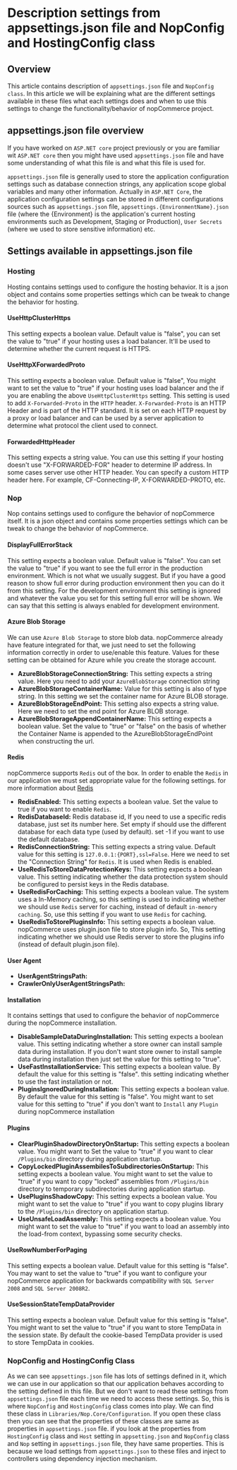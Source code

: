 # Description settings from appsettings.json file and NopConfig and HostingConfig class

## Overview

This article contains description of `appsettings.json` file and `NopConfig class`. In this article we will be explaining what are the different settings available in these files what each settings does and when to use this settings to change the functionality/behavior of nopCommerce project.

## appsettings.json file overview

If you have worked on `ASP.NET core` project previously or you are familiar wit `ASP.NET core` then you might have used `appsettings.json` file and have some understanding of what this file is and what this file is used for.

`appsettings.json` file is generally used to store the application configuration settings such as database connection strings, any application scope global variables and many other information. Actually in `ASP.NET Core`, the application configuration settings can be stored in different configurations sources such as `appsettings.json` file, `appsettings.{EnvironmentName}.json` file (where the {Environment} is the application's current hosting environments such as Development, Staging or Production), `User Secrets` (where we used to store sensitive information) etc.

## Settings available in appsettings.json file

### Hosting

Hosting contains settings used to configure the hosting behavior. It is a json object and contains some properties settings which can be tweak to change the behavior for hosting.

#### UseHttpClusterHttps

This setting expects a boolean value. Default value is "false", you can set the value to "true" if your hosting uses a load balancer. It'll be used to determine whether the current request is HTTPS.

#### UseHttpXForwardedProto

This setting expects a boolean value. Default value is "false", You might want to set the value to "true" if your hosting uses load balancer and the if you are enabling the above `UseHttpClusterHttps` setting. This setting is used to add `X-Forwarded-Proto` in the `HTTP` header. `X-Forwarded-Proto` is an HTTP Header and is part of the HTTP standard. It is set on each HTTP request by a proxy or load balancer and can be used by a server application to determine what protocol the client used to connect.

#### ForwardedHttpHeader

This setting expects a string value. You can use this setting if your hosting doesn't use "X-FORWARDED-FOR" header to determine IP address. In some cases server use other HTTP header. You can specify a custom HTTP header here. For example, CF-Connecting-IP, X-FORWARDED-PROTO, etc.

### Nop

Nop contains settings used to configure the behavior of nopCommerce itself. It is a json object and contains some properties settings which can be tweak to change the behavior of nopCommerce.

#### DisplayFullErrorStack

This setting expects a boolean value. Default value is "false". You can set the value to "true" if you want to see the full error in the production environment. Which is not what we usually suggest. But if you have a good reason to show full error during production environment then you can do it from this setting. For the development environment this setting is ignored and whatever the value you set for this setting full error will be shown. We can say that this setting is always enabled for development environment.

#### Azure Blob Storage

We can use `Azure Blob Storage` to store blob data. nopCommerce already have feature integrated for that, we just need to set the following information correctly in order to use/enable this feature. Values for these setting can be obtained for Azure while you create the storage account.

* **AzureBlobStorageConnectionString:** This setting expects a string value. Here you need to add your `AzureBlobStorage` connection string
* **AzureBlobStorageContainerName:** Value for this setting is also of type string. In this setting we set the container name for Azure BLOB storage.
* **AzureBlobStorageEndPoint:** This setting also expects a string value. Here we need to set the end point for Azure BLOB storage.
* **AzureBlobStorageAppendContainerName:** This setting expects a boolean value. Set the value to "true" or "false" on the basis of whether the Container Name is appended to the AzureBlobStorageEndPoint when constructing the url.

#### Redis

nopCommerce supports `Redis` out of the box. In order to enable the `Redis` in our application we must set appropriate value for the following settings. for more information about [Redis](xref:https://azure.microsoft.com/en-us/documentation/articles/cache-dotnet-how-to-use-azure-redis-cache)

* **RedisEnabled:** This setting expects a boolean value. Set the value to true if you want to enable `Redis`.
* **RedisDatabaseId:** Redis database id, If you need to use a specific redis database, just set its number here. Set empty if should use the different database for each data type (used by default). set -1 if you want to use the default database.
* **RedisConnectionString:** This setting expects a string value. Default value for this setting is `127.0.0.1:{PORT},ssl=False`. Here we need to set the "Connection String" for `Redis`. It is used when Redis is enabled.
* **UseRedisToStoreDataProtectionKeys:** This setting expects a boolean value. This setting indicating whether the data protection system should be configured to persist keys in the Redis database.
* **UseRedisForCaching:** This setting expects a boolean value. The system uses a In-Memory caching, so this setting is used to indicating whether we should use `Redis` server for caching, instead of default `in-memory caching`. So, use this setting if you want to use `Redis` for caching.
* **UseRedisToStorePluginsInfo:** This setting expects a boolean value. nopCommerce uses plugin.json file to store plugin info. So, This setting indicating whether we should use Redis server to store the plugins info (instead of default plugin.json file).

#### User Agent

* **UserAgentStringsPath:**
* **CrawlerOnlyUserAgentStringsPath:**

#### Installation

It contains settings that used to configure the behavior of nopCommerce during the nopCommerce installation.

* **DisableSampleDataDuringInstallation:** This setting expects a boolean value. This setting indicating whether a store owner can install sample data during installation. If you don't want store owner to install sample data during installation then just set the value for this setting to "true".
* **UseFastInstallationService:** This setting expects a boolean value. By default the value for this setting is "false". this setting indicating whether to use the fast installation or not.
* **PluginsIgnoredDuringInstallation:** This setting expects a boolean value. By default the value for this setting is "false". You might want to set value for this setting to "true" if you don't want to `Install` any `Plugin` during nopCommerce installation

#### Plugins

* **ClearPluginShadowDirectoryOnStartup:** This setting expects a boolean value. You might want to Set the value to "true" if you want to clear `/Plugins/bin` directory during application startup.
* **CopyLockedPluginAssembilesToSubdirectoriesOnStartup:** This setting expects a boolean value. You might want to set the value to "true" if you want to copy "locked" assemblies from `/Plugins/bin` directory to temporary subdirectories during application startup.
* **UsePluginsShadowCopy:** This setting expects a boolean value. You might want to set the value to "true" if you want to copy plugins library to the `/Plugins/bin` directory on application startup.
* **UseUnsafeLoadAssembly:** This setting expects a boolean value. You might want to set the value to "true" if you want to load an assembly into the load-from context, bypassing some security checks.

#### UseRowNumberForPaging

This setting expects a boolean value. Default value for this setting is "false". You may want to set the value to "true" if you want to configure your nopCommerce application for backwards compatibility with `SQL Server 2008` and `SQL Server 2008R2`.

#### UseSessionStateTempDataProvider

This setting expects a boolean value. Default value for this setting is "false". You might want to set the value to "true" if you want to store TempData in the session state. By default the cookie-based TempData provider is used to store TempData in cookies.

### NopConfig and HostingConfig Class

As we can see `appsettings.json` file has lots of settings defined in it, which we can use in our application so that our application behaves according to the setting defined in this file. But we don't want to read these settings from `appsettings.json` file each time we need to access these settings. So, this is where `NopConfig` and `HostingConfig` class comes into play. We can find these class in `Libraries/Nop.Core/Configuration`. If you open these class then you can see that the properties of these classes are same as properties in `appsettings.json` file.
if you look at the properties from `HostingConfig` class and `Host` setting in `appsetting.json` and `NopConfig` class and `Nop` setting in `appsettings.json` file, they have same properties. This is because we load settings from `appsettings.json` to these files and inject to controllers using dependency injection mechanism.